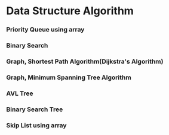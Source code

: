 # Data Structure Algorithm


 ### Priority Queue using array
 ### Binary Search
 ### Graph, Shortest Path Algorithm(Dijkstra's Algorithm)
 ### Graph, Minimum Spanning Tree Algorithm
 ### AVL Tree
 ### Binary Search Tree
 ### Skip List using array

